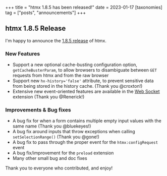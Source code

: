 +++
title = "htmx 1.8.5 has been released!"
date = 2023-01-17
[taxonomies]
tag = ["posts", "announcements"]
+++

## htmx 1.8.5 Release

I'm happy to announce the [1.8.5 release](https://unpkg.com/browse/htmx.org@1.8.5/) of htmx.

### New Features

- Support a new optional cache-busting configuration option, `getCacheBusterParam`, to allow browsers to disambiguate
  between `GET` requests from htmx and from the raw browser
- Support new `hx-history='false'` attribute, to prevent sensitive data from being stored in the history cache. (Thank
  you @croxton!)
- Extensive new event-oriented features are available in the [Web Socket](@/extensions/web-sockets.md) extension (Thank
  you @Renerick!)

### Improvements & Bug fixes

- A bug fix for when a form contains multiple empty input values with the same name (Thank you @bluekeyes!)
- A bug fix around inputs that throw exceptions when calling `setSelectionRange()` (Thank you @gone!)
- A bug fix to pass through the proper event for the `htmx:configRequest` event
- A bug fix/improvement for the `preload` extension
- Many other small bug and doc fixes

Thank you to everyone who contributed, and enjoy!

